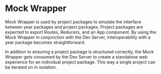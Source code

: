 # Mock Wrapper

Mock Wrapper is used by project packages to emulate the interface between year packages and project packages. Project packages are expected
to export Routes, Reducers, and an App component. By using the Mock Wrapper in conjunction with the Dev Server, interoperability with a year
package becomes straightforward.

In addition to ensuring a project package is structured correctly, the Mock Wrapper gets consumed by the Dev Server to create a standalone
web experience for an individual project package. This way a single project can be iterated on in isolation.
